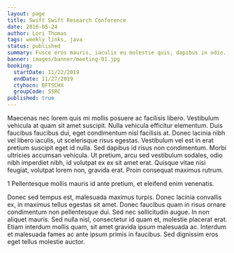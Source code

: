 ```yaml
---
layout: page
title: Swift Swift Research Conference
date: 2016-05-24
author: Lori Thomas
tags: weekly links, java
status: published
summary: Fusce eros mauris, iaculis eu molestie quis, dapibus in odio.
banner: images/banner/meeting-01.jpg
booking:
  startDate: 11/22/2019
  endDate: 11/27/2019
  ctyhocn: BFTSCHX
  groupCode: SSRC
published: true
---
```

Maecenas nec lorem quis mi mollis posuere ac facilisis libero. Vestibulum vehicula at quam sit amet suscipit. Nulla vehicula efficitur elementum. Duis faucibus faucibus dui, eget condimentum nisl facilisis at. Donec lacinia nibh vel libero iaculis, ut scelerisque risus egestas. Vestibulum vel est in erat pretium suscipit eget id nulla. Sed dapibus id risus non condimentum. Morbi ultricies accumsan vehicula. Ut pretium, arcu sed vestibulum sodales, odio nibh imperdiet nibh, id volutpat ex ex sit amet erat. Quisque vitae nisi feugiat, volutpat lorem non, gravida erat. Proin consequat maximus rutrum.

1 Pellentesque mollis mauris id ante pretium, et eleifend enim venenatis.

Donec sed tempus est, malesuada maximus turpis. Donec lacinia convallis ex, in maximus tellus egestas sit amet. Donec faucibus quam in risus ornare condimentum non pellentesque dui. Sed nec sollicitudin augue. In non aliquet mauris. Sed nulla nisl, consectetur id quam et, molestie placerat erat. Etiam interdum mollis quam, sit amet gravida ipsum malesuada ac. Interdum et malesuada fames ac ante ipsum primis in faucibus. Sed dignissim eros eget tellus molestie auctor.

